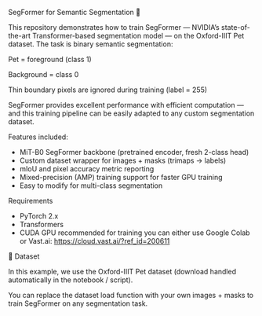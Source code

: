 SegFormer for Semantic Segmentation 🐾

This repository demonstrates how to train SegFormer — NVIDIA’s state-of-the-art Transformer-based segmentation model — on the Oxford-IIIT Pet dataset.
The task is binary semantic segmentation:

Pet = foreground (class 1)

Background = class 0

Thin boundary pixels are ignored during training (label = 255)

SegFormer provides excellent performance with efficient computation — and this training pipeline can be easily adapted to any custom segmentation dataset.

Features included:
- MiT-B0 SegFormer backbone (pretrained encoder, fresh 2-class head)
- Custom dataset wrapper for images + masks (trimaps → labels)
- mIoU and pixel accuracy metric reporting
-  Mixed-precision (AMP) training support for faster GPU training
-  Easy to modify for multi-class segmentation

Requirements
- PyTorch 2.x
- Transformers
- CUDA GPU recommended for training you can either use Google Colab or Vast.ai: https://cloud.vast.ai/?ref_id=200611

📌 Dataset

In this example, we use the Oxford-IIIT Pet dataset
(download handled automatically in the notebook / script).

You can replace the dataset load function with your own images + masks
to train SegFormer on any segmentation task.
